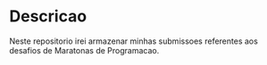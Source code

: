 # Descricao

Neste repositorio irei armazenar minhas submissoes referentes aos desafios de Maratonas de Programacao.
